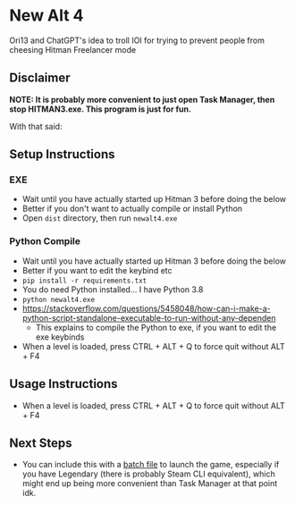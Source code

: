 # New Alt 4

Ori13 and ChatGPT's idea to troll IOI for trying to prevent people from cheesing Hitman Freelancer mode

## Disclaimer
**NOTE: It is probably more convenient to just open Task Manager, then stop HITMAN3.exe. This program is just for fun.**

With that said:

## Setup Instructions

### EXE
- Wait until you have actually started up Hitman 3 before doing the below
- Better if you don't want to actually compile or install Python
- Open `dist` directory, then run `newalt4.exe`

### Python Compile
- Wait until you have actually started up Hitman 3 before doing the below
- Better if you want to edit the keybind etc
- `pip install -r requirements.txt`
- You do need Python installed... I have Python 3.8
- `python newalt4.exe`
- https://stackoverflow.com/questions/5458048/how-can-i-make-a-python-script-standalone-executable-to-run-without-any-dependen
  - This explains to compile the Python to exe, if you want to edit the exe keybinds
- When a level is loaded, press CTRL + ALT + Q to force quit without ALT + F4

## Usage Instructions
- When a level is loaded, press CTRL + ALT + Q to force quit without ALT + F4

## Next Steps
- You can include this with a [batch file](https://github.com/solderq35/hitman-tech-tips/blob/main/misc/h3legendary.md#batch-files) to launch the game, especially if you have Legendary (there is probably Steam CLI equivalent), which might end up being more convenient than Task Manager at that point idk.
